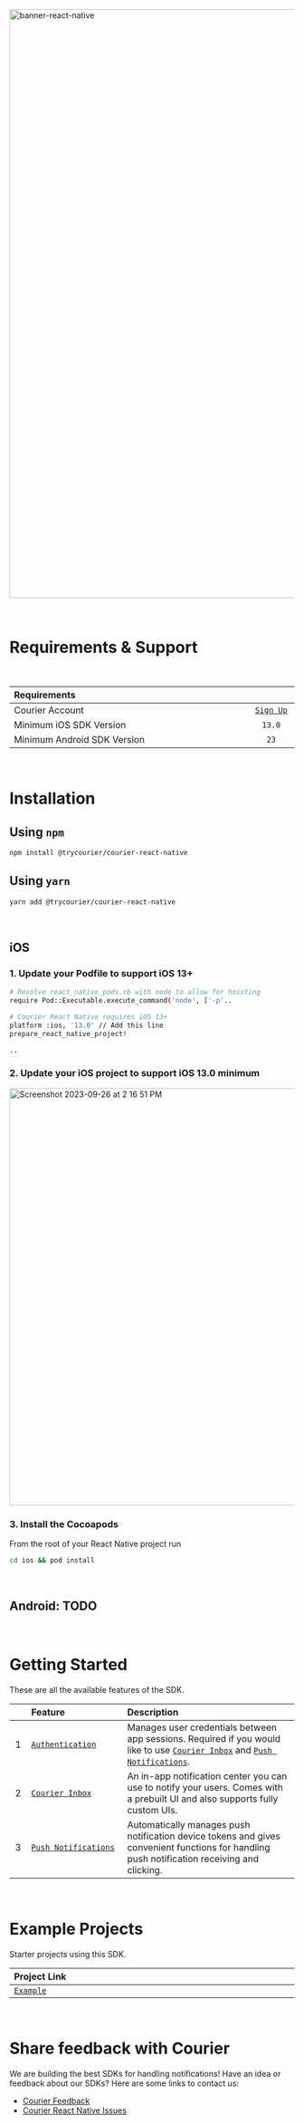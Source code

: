 <img width="1040" alt="banner-react-native" src="https://github.com/trycourier/courier-react-native/assets/6370613/2970316d-fdb2-4491-8578-cf4aec1bcfe6">

&emsp;

# Requirements & Support

&emsp;

<table>
    <thead>
        <tr>
            <th width="880px" align="left">Requirements</th>
            <th width="120px" align="center"></th>
        </tr>
    </thead>
    <tbody>
        <tr width="600px">
            <td align="left">Courier Account</td>
            <td align="center">
                <a href="https://app.courier.com/channels/courier">
                    <code>Sign Up</code>
                </a>
            </td>
        </tr>
        <tr width="600px">
            <td align="left">Minimum iOS SDK Version</td>
            <td align="center">
                <code>13.0</code>
            </td>
        </tr>
        <tr width="600px">
            <td align="left">Minimum Android SDK Version</td>
            <td align="center">
                <code>23</code>
            </td>
        </tr>
    </tbody>
</table>

&emsp;

# Installation

## Using `npm`

```sh
npm install @trycourier/courier-react-native
```

## Using `yarn`

```sh
yarn add @trycourier/courier-react-native
```

&emsp;

## iOS

### 1. Update your Podfile to support iOS 13+

```sh
# Resolve react_native_pods.rb with node to allow for hoisting
require Pod::Executable.execute_command('node', ['-p'..

# Courier React Native requires iOS 13+
platform :ios, '13.0' // Add this line
prepare_react_native_project!

..
```

### 2. Update your iOS project to support iOS 13.0 minimum
   
<img width="737" alt="Screenshot 2023-09-26 at 2 16 51 PM" src="https://github.com/trycourier/courier-react-native/assets/6370613/6bf98576-9b26-4b5e-8add-7289531e6431">

### 3. Install the Cocoapods

From the root of your React Native project run

```sh
cd ios && pod install
```

&emsp;

## Android: TODO

&emsp;

# Getting Started

These are all the available features of the SDK.

<table>
    <thead>
        <tr>
            <th width="25px"></th>
            <th width="250px" align="left">Feature</th>
            <th width="725px" align="left">Description</th>
        </tr>
    </thead>
    <tbody>
        <tr width="600px">
            <td align="center">
                1
            </td>
            <td align="left">
                <a href="https://github.com/trycourier/courier-react-native/blob/feature/courier-inbox/Docs/Authentication.md">
                    <code>Authentication</code>
                </a>
            </td>
            <td align="left">
                Manages user credentials between app sessions. Required if you would like to use <a href="https://github.com/trycourier/courier-react-native/blob/feature/courier-inbox/Docs/Inbox.md"><code>Courier Inbox</code></a> and <a href="https://github.com/trycourier/courier-react-native/blob/feature/courier-inbox/Docs/PushNotifications.md"><code>Push Notifications</code></a>.
            </td>
        </tr>
        <tr width="600px">
            <td align="center">
                2
            </td>
            <td align="left">
                <a href="https://github.com/trycourier/courier-react-native/blob/feature/courier-inbox/Docs/Inbox.md">
                    <code>Courier Inbox</code>
                </a>
            </td>
            <td align="left">
                An in-app notification center you can use to notify your users. Comes with a prebuilt UI and also supports fully custom UIs.
            </td>
        </tr>
        <tr width="600px">
            <td align="center">
                3
            </td>
            <td align="left">
                <a href="https://github.com/trycourier/courier-react-native/blob/feature/courier-inbox/Docs/PushNotifications.md">
                    <code>Push Notifications</code>
                </a>
            </td>
            <td align="left">
                Automatically manages push notification device tokens and gives convenient functions for handling push notification receiving and clicking.
            </td>
        </tr>
    </tbody>
</table>

&emsp;

# Example Projects

Starter projects using this SDK.

<table>
    <thead>
        <tr>
            <th width="1000px" align="left">Project Link</th>
        </tr>
    </thead>
    <tbody>
        <tr width="1000px">
            <td align="left">
                <a href="https://github.com/trycourier/courier-react-native/tree/feature/courier-inbox/example">
                    <code>Example</code>
                </a>
            </td>
        </tr>
    </tbody>
</table>

&emsp;

# **Share feedback with Courier**

We are building the best SDKs for handling notifications! Have an idea or feedback about our SDKs? Here are some links to contact us:

- [Courier Feedback](https://feedback.courier.com/)
- [Courier React Native Issues](https://github.com/trycourier/courier-react-native/issues)
